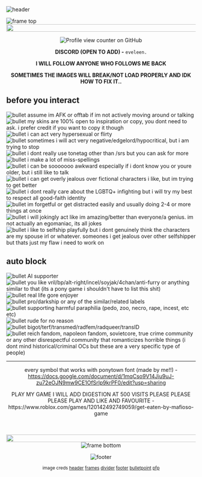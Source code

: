 
 <img src="https://i.ibb.co/XfCWr4zb/Untitled140-20250725193750.png" alt="header">

![frame top](https://i.ibb.co/DP90YJFZ/tumblr-f698d579634b29c9011e4b253ec063e2-dc5480ef-1280-1.png)
<img src="https://i.ibb.co/7tHvQnY1/tumblr-a7fbe97a06140342cd3b3ea1211074cb-5c0ad068-1280.png" width="1050" height="20">

<div align="center">
  
![Profile view counter on GitHub](https://komarev.com/ghpvc/?username=eveleen-evee&color=yellow&style=plastic&width=50&height=50)

**DISCORD (OPEN TO ADD) -** `eveleen.`

**I WILL FOLLOW ANYONE WHO FOLLOWS ME BACK**

**SOMETIMES THE IMAGES WILL BREAK/NOT LOAD PROPERLY AND IDK HOW TO FIX IT..**

</div>

## before you interact
![bullet](https://i.ibb.co/0VXdycBB/tumblr-8635b9969b67ff00a0c70bda53dceac8-fdeeb76e-75.webp) assume im AFK or offtab if im not actively moving around or talking<br/>
![bullet](https://i.ibb.co/0VXdycBB/tumblr-8635b9969b67ff00a0c70bda53dceac8-fdeeb76e-75.webp) my skins are 100% open to inspiration or copy, you dont need to ask. i prefer credit if you want to copy it though<br/>
![bullet](https://i.ibb.co/0VXdycBB/tumblr-8635b9969b67ff00a0c70bda53dceac8-fdeeb76e-75.webp) i can act very hypersexual or flirty<br/>
![bullet](https://i.ibb.co/0VXdycBB/tumblr-8635b9969b67ff00a0c70bda53dceac8-fdeeb76e-75.webp) sometimes i will act very negative/edgelord/hypocritical, but i am trying to stop<br/>
![bullet](https://i.ibb.co/0VXdycBB/tumblr-8635b9969b67ff00a0c70bda53dceac8-fdeeb76e-75.webp) i dont really use tonetag other than /srs but you can ask for more<br/>
![bullet](https://i.ibb.co/0VXdycBB/tumblr-8635b9969b67ff00a0c70bda53dceac8-fdeeb76e-75.webp) i make a lot of miss-spellings<br/>
![bullet](https://i.ibb.co/0VXdycBB/tumblr-8635b9969b67ff00a0c70bda53dceac8-fdeeb76e-75.webp) i can be sooooooo awkward especially if i dont know you or youre older, but i still like to talk<br/>
![bullet](https://i.ibb.co/0VXdycBB/tumblr-8635b9969b67ff00a0c70bda53dceac8-fdeeb76e-75.webp) i can get overly jealous over fictional characters i like, but im trying to get better<br/>
![bullet](https://i.ibb.co/0VXdycBB/tumblr-8635b9969b67ff00a0c70bda53dceac8-fdeeb76e-75.webp) i dont really care about the LGBTQ+ infighting but i will try my best to respect all good-faith identity<br/>
![bullet](https://i.ibb.co/0VXdycBB/tumblr-8635b9969b67ff00a0c70bda53dceac8-fdeeb76e-75.webp) im forgetful or get distracted easily and usually doing 2-4 or more things at once<br/>
![bullet](https://i.ibb.co/0VXdycBB/tumblr-8635b9969b67ff00a0c70bda53dceac8-fdeeb76e-75.webp) i will jokingly act like im amazing/better than everyone/a genius. im not actually an egomaniac, its all jokes<br/>
![bullet](https://i.ibb.co/0VXdycBB/tumblr-8635b9969b67ff00a0c70bda53dceac8-fdeeb76e-75.webp) i like to selfship playfully but i dont genuinely think the characters are my spouse irl or whatever. someones i get jealous over other selfshipper but thats just my flaw i need to work on


## auto block
![bullet](https://i.ibb.co/0VXdycBB/tumblr-8635b9969b67ff00a0c70bda53dceac8-fdeeb76e-75.webp) AI supporter<br/>
![bullet](https://i.ibb.co/0VXdycBB/tumblr-8635b9969b67ff00a0c70bda53dceac8-fdeeb76e-75.webp) you like vril/bp/alt-right/incel/soyjak/4chan/anti-furry or anything similar to that (its a pony game i shouldn't have to list this shit)<br/>
![bullet](https://i.ibb.co/0VXdycBB/tumblr-8635b9969b67ff00a0c70bda53dceac8-fdeeb76e-75.webp) real life gore enjoyer<br/>
![bullet](https://i.ibb.co/0VXdycBB/tumblr-8635b9969b67ff00a0c70bda53dceac8-fdeeb76e-75.webp) pro/darkship or any of the similar/related labels<br/>
![bullet](https://i.ibb.co/0VXdycBB/tumblr-8635b9969b67ff00a0c70bda53dceac8-fdeeb76e-75.webp) supporting harmful paraphilia (pedo, zoo, necro, rape, incest, etc etc)<br/>
![bullet](https://i.ibb.co/0VXdycBB/tumblr-8635b9969b67ff00a0c70bda53dceac8-fdeeb76e-75.webp) rude for no reason<br/>
![bullet](https://i.ibb.co/0VXdycBB/tumblr-8635b9969b67ff00a0c70bda53dceac8-fdeeb76e-75.webp) bigot/terf/transmed/radfem/radqueer/transID<br/>
![bullet](https://i.ibb.co/0VXdycBB/tumblr-8635b9969b67ff00a0c70bda53dceac8-fdeeb76e-75.webp) reich fandom, napoleon fandom, sovietcore, true crime community or any other disrespectful community that romanticizes horrible things (i dont mind historical/criminal OCs but these are a very specific type of people)<br/>

-----
<div align="center">

every symbol that works with ponytown font (made by me!!) -
https://docs.google.com/document/d/1mqCso9V14Jiu9uJ-zu72eOJN9mw9CE1OfSrlp9krPF0/edit?usp=sharing

<center>PLAY MY GAME I WILL ADD DIGESTION AT 500 VISITS PLEASE PLEASE PLEASE PLAY AND LIKE AND FAVOURITE - https://www.roblox.com/games/120142492749059/get-eaten-by-mafioso-game </center>
‎ 

‎‎ 
<img src="https://i.ibb.co/7tHvQnY1/tumblr-a7fbe97a06140342cd3b3ea1211074cb-5c0ad068-1280.png" width="1050" height="20">
![frame bottom](https://i.ibb.co/HTdsDVyn/tumblr-7e274d2ec6d9e532884fe8afaec8f42f-08d8a0e2-1280-1.png)


![footer](https://i.ibb.co/4RvG0cF0/ffffferfggnhrertfg.png)


<sub>image creds
[header](https://finelythreadedsky.tumblr.com/post/156318898162/boris-anikin-1947)
[frames](https://www.tumblr.com/honeyluvsw/784281021112877056/sun-themed-dividers-yellow-orange-red)
[divider](https://www.tumblr.com/bronzewasp/776942919151206400/gustav-klimt-when-i-was-a-child-i-loved-the)
[footer](https://ca.pinterest.com/pin/2322237302443700/)
[bulletpoint](https://www.tumblr.com/emojinator/740310225452711936/yellow-pixels)
[pfp](https://ca.pinterest.com/pin/1829656094550338/)
</div>
